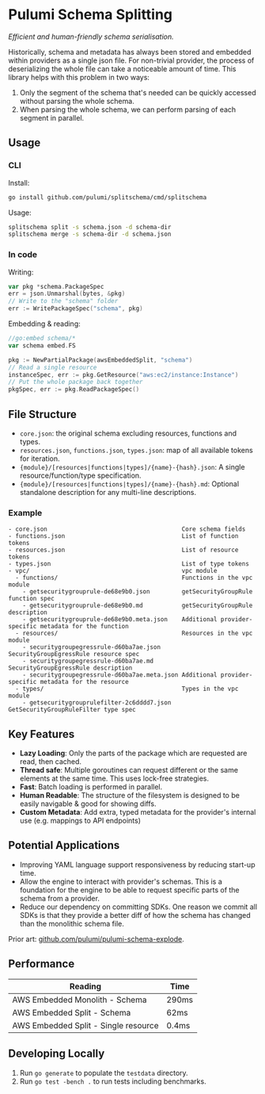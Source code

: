 # Pulumi Schema Splitting

_Efficient and human-friendly schema serialisation._

Historically, schema and metadata has always been stored and embedded within providers as a single json file. For non-trivial provider, the process of deserializing the whole file can take a noticeable amount of time. This library helps with this problem in two ways:

1. Only the segment of the schema that's needed can be quickly accessed without parsing the whole schema.
2. When parsing the whole schema, we can perform parsing of each segment in parallel.

## Usage

### CLI

Install:

```bash
go install github.com/pulumi/splitschema/cmd/splitschema
```

Usage:

```bash
splitschema split -s schema.json -d schema-dir
splitschema merge -s schema-dir -d schema.json
```

### In code

Writing:

```go
var pkg *schema.PackageSpec
err = json.Unmarshal(bytes, &pkg)
// Write to the "schema" folder
err := WritePackageSpec("schema", pkg)
```

Embedding & reading:

```go
//go:embed schema/*
var schema embed.FS

pkg := NewPartialPackage(awsEmbeddedSplit, "schema")
// Read a single resource
instanceSpec, err := pkg.GetResource("aws:ec2/instance:Instance")
// Put the whole package back together
pkgSpec, err := pkg.ReadPackageSpec()
```

## File Structure

- `core.json`: the original schema excluding resources, functions and types.
- `resources.json`, `functions.json`, `types.json`: map of all available tokens for iteration.
- `{module}/[resources|functions|types]/{name}-{hash}.json`: A single resource/function/type specification.
- `{module}/[resources|functions|types]/{name}-{hash}.md`: Optional standalone description for any multi-line descriptions.

### Example

```
- core.json                                      Core schema fields
- functions.json                                 List of function tokens
- resources.json                                 List of resource tokens
- types.json                                     List of type tokens
- vpc/                                           vpc module
  - functions/                                   Functions in the vpc module
    - getsecuritygrouprule-de68e9b0.json         getSecurityGroupRule function spec
    - getsecuritygrouprule-de68e9b0.md           getSecurityGroupRule description
    - getsecuritygrouprule-de68e9b0.meta.json    Additional provider-specific metadata for the function
  - resources/                                   Resources in the vpc module
    - securitygroupegressrule-d60ba7ae.json      SecurityGroupEgressRule resource spec
    - securitygroupegressrule-d60ba7ae.md        SecurityGroupEgressRule description
    - securitygroupegressrule-d60ba7ae.meta.json Additional provider-specific metadata for the resource
  - types/                                       Types in the vpc module
    - getsecuritygrouprulefilter-2c6dddd7.json   GetSecurityGroupRuleFilter type spec
```

## Key Features

- **Lazy Loading**: Only the parts of the package which are requested are read, then cached.
- **Thread safe**: Multiple goroutines can request different or the same elements at the same time. This uses lock-free strategies.
- **Fast**: Batch loading is performed in parallel.
- **Human Readable**: The structure of the filesystem is designed to be easily navigable & good for showing diffs.
- **Custom Metadata**: Add extra, typed metadata for the provider's internal use (e.g. mappings to API endpoints)

## Potential Applications

- Improving YAML language support responsiveness by reducing start-up time.
- Allow the engine to interact with provider's schemas. This is a foundation for the engine to be able to request specific parts of the schema from a provider.
- Reduce our dependency on committing SDKs. One reason we commit all SDKs is that they provide a better diff of how the schema has changed than the monolithic schema file.

Prior art: [github.com/pulumi/pulumi-schema-explode](https://github.com/pulumi/pulumi-schema-explode).

## Performance

| Reading | Time |
| -- | -- |
| AWS Embedded Monolith - Schema | 290ms |
| AWS Embedded Split - Schema | 62ms |
| AWS Embedded Split - Single resource | 0.4ms |

## Developing Locally

1. Run `go generate` to populate the `testdata` directory.
2. Run `go test -bench .` to run tests including benchmarks.
